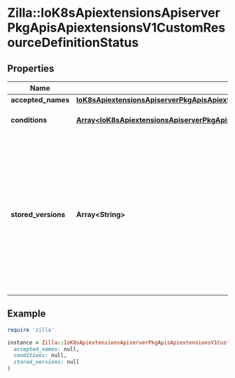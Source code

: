 # Zilla::IoK8sApiextensionsApiserverPkgApisApiextensionsV1CustomResourceDefinitionStatus

## Properties

| Name | Type | Description | Notes |
| ---- | ---- | ----------- | ----- |
| **accepted_names** | [**IoK8sApiextensionsApiserverPkgApisApiextensionsV1CustomResourceDefinitionNames**](IoK8sApiextensionsApiserverPkgApisApiextensionsV1CustomResourceDefinitionNames.md) |  | [optional] |
| **conditions** | [**Array&lt;IoK8sApiextensionsApiserverPkgApisApiextensionsV1CustomResourceDefinitionCondition&gt;**](IoK8sApiextensionsApiserverPkgApisApiextensionsV1CustomResourceDefinitionCondition.md) | conditions indicate state for particular aspects of a CustomResourceDefinition | [optional] |
| **stored_versions** | **Array&lt;String&gt;** | storedVersions lists all versions of CustomResources that were ever persisted. Tracking these versions allows a migration path for stored versions in etcd. The field is mutable so a migration controller can finish a migration to another version (ensuring no old objects are left in storage), and then remove the rest of the versions from this list. Versions may not be removed from &#x60;spec.versions&#x60; while they exist in this list. | [optional] |

## Example

```ruby
require 'zilla'

instance = Zilla::IoK8sApiextensionsApiserverPkgApisApiextensionsV1CustomResourceDefinitionStatus.new(
  accepted_names: null,
  conditions: null,
  stored_versions: null
)
```

